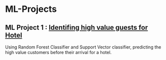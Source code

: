 # ML-Projects
## ML Project 1 : [Identifing high value guests for Hotel](https://github.com/pgautam25/ML-Projects-/blob/main/Predicting%20high%20value%20customers%20for%20hotel.py) 
Using Random Forest Classifier and Support Vector classifier, predicting the high value customers before their arrival for a hotel.
